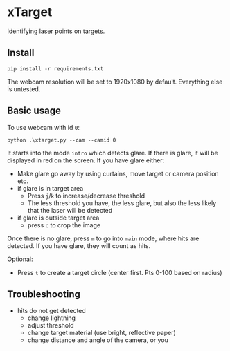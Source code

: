# xTarget

Identifying laser points on targets. 


## Install 

```
pip install -r requirements.txt
```

The webcam resolution will be set to 1920x1080 by default. Everything else is untested. 

## Basic usage

To use webcam with id `0`:
```
python .\xtarget.py --cam --camid 0
```

It starts into the mode `intro` which detects glare. If there is glare, it will be 
displayed in red on the screen. If you have glare either: 
* Make glare go away by using curtains, move target or camera position etc. 
* if glare is in target area
  * Press `j`/`k` to increase/decrease threshold
  * The less threshold you have, the less glare, but also the less likely that the laser will be detected
* if glare is outside target area
  * press `c` to crop the image

Once there is no glare, press `m` to go into `main` mode, where hits are detected. 
If you have glare, they will count as hits.

Optional:
* Press `t` to create a target circle (center first. Pts 0-100 based on radius)


## Troubleshooting

* hits do not get detected
  * change lightning
  * adjust threshold
  * change target material (use bright, reflective paper)
  * change distance and angle of the camera, or you
